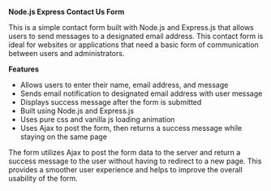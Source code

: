 <b>Node.js Express Contact Us Form</b><br>

This is a simple contact form built with Node.js and Express.js that allows users to send messages to a designated email address. This contact form is ideal for websites or applications that need a basic form of communication between users and administrators.<br>

<b>Features</b>
<ul>
    <li>Allows users to enter their name, email address, and message</li>
    <li>Sends email notification to designated email address with user message</li>
    <li>Displays success message after the form is submitted</li>
    <li>Built using Node.js and Express.js</li>
    <li>Uses pure css and vanilla js loading animation</li>
    <li>Uses Ajax to post the form, then returns a success message while staying on the same page</li>
</ul>

The form utilizes Ajax to post the form data to the server and return a success message to the user without having to redirect to a new page. This provides a smoother user experience and helps to improve the overall usability of the form.
